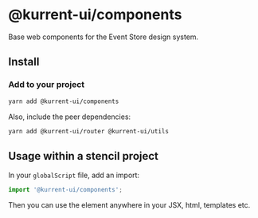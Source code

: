 # @kurrent-ui/components

Base web components for the Event Store design system.

## Install

### Add to your project

```sh
yarn add @kurrent-ui/components
```

Also, include the peer dependencies:

```sh
yarn add @kurrent-ui/router @kurrent-ui/utils
```

## Usage within a stencil project

In your `globalScript` file, add an import:

```ts
import '@kurrent-ui/components';
```

Then you can use the element anywhere in your JSX, html, templates etc.
